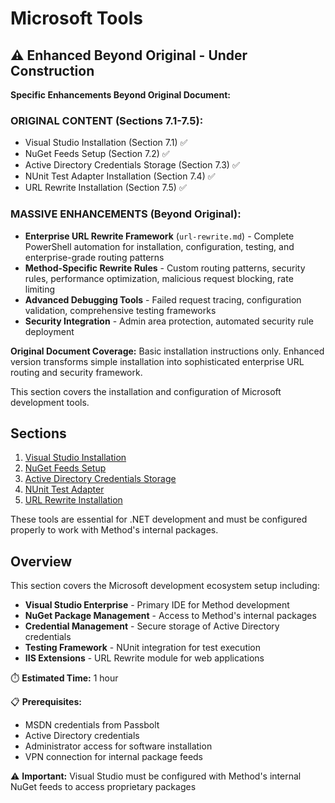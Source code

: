 # Microsoft Tools

## ⚠️ Enhanced Beyond Original - Under Construction

**Specific Enhancements Beyond Original Document:**

### ORIGINAL CONTENT (Sections 7.1-7.5):
- Visual Studio Installation (Section 7.1) ✅
- NuGet Feeds Setup (Section 7.2) ✅  
- Active Directory Credentials Storage (Section 7.3) ✅
- NUnit Test Adapter Installation (Section 7.4) ✅
- URL Rewrite Installation (Section 7.5) ✅

### MASSIVE ENHANCEMENTS (Beyond Original):
- **Enterprise URL Rewrite Framework** (`url-rewrite.md`) - Complete PowerShell automation for installation, configuration, testing, and enterprise-grade routing patterns
- **Method-Specific Rewrite Rules** - Custom routing patterns, security rules, performance optimization, malicious request blocking, rate limiting
- **Advanced Debugging Tools** - Failed request tracing, configuration validation, comprehensive testing frameworks
- **Security Integration** - Admin area protection, automated security rule deployment

**Original Document Coverage:** Basic installation instructions only. Enhanced version transforms simple installation into sophisticated enterprise URL routing and security framework.

This section covers the installation and configuration of Microsoft development tools.

## Sections

1. [Visual Studio Installation](./visual-studio.md)
2. [NuGet Feeds Setup](./nuget-feeds.md)
3. [Active Directory Credentials Storage](./ad-credentials.md)
4. [NUnit Test Adapter](./nunit-adapter.md)
5. [URL Rewrite Installation](./url-rewrite.md)

These tools are essential for .NET development and must be configured properly to work with Method's internal packages.

## Overview

This section covers the Microsoft development ecosystem setup including:

- **Visual Studio Enterprise** - Primary IDE for Method development
- **NuGet Package Management** - Access to Method's internal packages
- **Credential Management** - Secure storage of Active Directory credentials
- **Testing Framework** - NUnit integration for test execution
- **IIS Extensions** - URL Rewrite module for web applications

⏱️ **Estimated Time:** 1 hour

📋 **Prerequisites:** 
- MSDN credentials from Passbolt
- Active Directory credentials
- Administrator access for software installation
- VPN connection for internal package feeds

⚠️ **Important:** Visual Studio must be configured with Method's internal NuGet feeds to access proprietary packages
